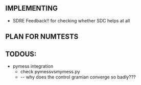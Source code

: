 IMPLEMENTING
---

 * SDRE Feedback!! for checking whether SDC helps at all

PLAN FOR NUMTESTS
---

TODOUS:
---
 * pymess integration
   * check pymessvsmymess.py
   * -- why does the control gramian converge so badly???
